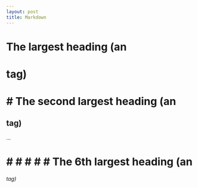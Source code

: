```yaml
---
layout: post
title: Markdown
---
```


 #  The largest heading (an <h1> tag)
 # #  The second largest heading (an <h2> tag)
…
 # # # # # #  The 6th largest heading (an <h6> tag)
